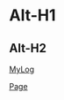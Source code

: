 
Alt-H1
======

Alt-H2
------

[MyLog](aaaa-qw.github.io/first/TXT/coba.txt)

[Page](https://aaaa-qw.github.io/first/)
